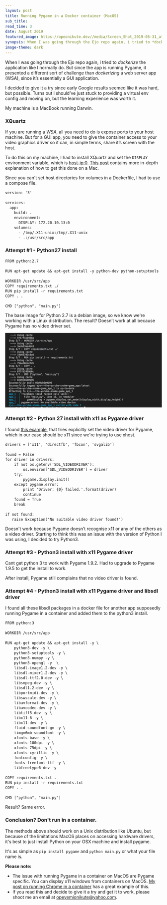 ```yaml
---
layout: post
title: Running Pygame in a Docker container (MacOS)
sub_title: 
read_time: 3
date: August 2019
featured_image: https://opeonikute.dev//media/Screen_Shot_2019-05-31_at_09-548f6c6f-d375-44d3-b794-845e5e2a0041.23.51.png
synopsis: When I was going through the Ejo repo again, i tried to *dockerize* the application like I normally do.
image-theme: dark
---
```


When I was going through the Ejo repo again, i tried to *dockerize* the application like I normally do. But since the app is running Pygame, it presented a different sort of challenge than *dockerizing* a web server app (WSA), since it’s essentially a GUI application.

I decided to give it a try since early Google results seemed like it was hard, but possible. Turns out I should’ve just stuck to providing a virtual env config and moving on, but the learning experience was worth it.

My machine is a MacBook running Darwin.

### XQuartz

If you are running a *WSA*, all you need to do is expose ports to your host machine. But for a GUI app, you need to give the container access to your video graphics driver so it can, in simple terms, share it’s screen with the host.

To do this on my machine, I had to install XQuartz and set the `DISPLAY` environment variable, which is <host-ip:0>.  [This post](https://sourabhbajaj.com/blog/2017/02/07/gui-applications-docker-mac/) contains more in-depth explanation of how to get this done on a Mac.

Since you can't set host directories for volumes in a Dockerfile, I had to use a compose file.

    version: '3'
    
    services:
      app:
        build: .
        environment:
          DISPLAY: 172.20.10.13:0
        volumes:
          - /tmp/.X11-unix:/tmp/.X11-unix
          - .:/usr/src/app

### Attempt #1 - Python27 install

    FROM python:2.7
    
    RUN apt-get update && apt-get install -y python-dev python-setuptools
    
    WORKDIR /usr/src/app
    COPY requirements.txt ./
    RUN pip install -r requirements.txt
    COPY . .
    
    CMD ["python", "main.py"]

The base image for Python 2.7 is a debian image, so we know we're working with a Linux distribution. The result? Doesn’t work at all because Pygame has no video driver set. 

![](/media/Screen_Shot_2019-05-31_at_09-548f6c6f-d375-44d3-b794-845e5e2a0041.23.51.png)

### Attempt #2 - Python 27 install with x11 as Pygame driver

I found [this example](http://www.karoltomala.com/blog/?p=679), that tries explicitly set the video driver for Pygame, which in our case should be x11 since we're trying to use xhost. 

    drivers = ['x11', 'directfb', 'fbcon', 'svgalib']
    
    found = False
    for driver in drivers:
        if not os.getenv('SDL_VIDEODRIVER'):
            os.environ['SDL_VIDEODRIVER'] = driver
        try:
            pygame.display.init()
        except pygame.error:
            print 'Driver: {0} failed.'.format(driver)
            continue
        found = True
        break
    
    if not found:
       raise Exception('No suitable video driver found!')

Doesn't work because Pygame doesn’t recognise x11 or any of the others as a video driver. Starting to think this was an issue with the version of Python I was using, I decided to try Python3.

### Attempt #3 - Python3 install with x11 Pygame driver

Cant get python 3 to work with Pygame 1.9.2. Had to upgrade to Pygame 1.9.5 to get the install to work.

After install, Pygame still complains that no video driver is found.

### Attempt #4 - Python3 install with x11 Pygame driver and libsdl driver

I found all these libsdl packages in a docker file for another app supposedly running Pygame in a container and added them to the python3 install. 

    FROM python:3
    
    WORKDIR /usr/src/app
    
    RUN apt-get update && apt-get install -y \
        python3-dev -y \ 
        python3-setuptools -y \ 
        python3-numpy -y \ 
        python3-opengl -y  \ 
        libsdl-image1.2-dev -y \ 
        libsdl-mixer1.2-dev -y \ 
        libsdl-ttf2.0-dev -y \ 
        libsmpeg-dev -y \ 
        libsdl1.2-dev -y \ 
        libportmidi-dev -y \ 
        libswscale-dev -y \ 
        libavformat-dev -y \ 
        libavcodec-dev -y \ 
        libtiff5-dev -y \ 
        libx11-6 -y \ 
        libx11-dev -y \ 
        fluid-soundfont-gm -y \ 
        timgm6mb-soundfont -y \ 
        xfonts-base -y \ 
        xfonts-100dpi -y \ 
        xfonts-75dpi -y \ 
        xfonts-cyrillic -y \ 
        fontconfig -y \ 
        fonts-freefont-ttf -y \ 
        libfreetype6-dev -y 
    
    COPY requirements.txt .
    RUN pip install -r requirements.txt
    COPY . .
    
    CMD ["python", "main.py"]

Result? Same error.

### Conclusion? Don't run in a container.

The methods above should work on a Unix distribution like Ubuntu, but because of the limitations MacOS places on accessing hardware drivers, it's best to just install Python on your OSX machine and install pygame. 

It's as simple as `pip install pygame` and `python main.py` or what your file name is.

**Please note:**

- The issue with running Pygame in a container on MacOS are Pygame specific. You can display x11 windows from containers on MacOS. [My post on running Chrome in a container](https://opeonikute.dev/posts/running-chrome-in-a-container) has a great example of this.
- If you read this and decide to give it a try and get it to work, please shoot me an email at [opeyemionikute@yahoo.com](mailto:opeyemionikute@yahoo.com).